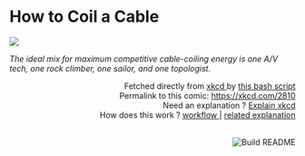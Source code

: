 # <b>How to Coil a Cable</b>

[![](https://imgs.xkcd.com/comics/how_to_coil_a_cable.png)](https://xkcd.com/2810)

<i>The ideal mix for maximum competitive cable-coiling energy is one A/V tech, one rock climber, one sailor, and one topologist.</i>

<div align="right">
  Fetched directly from
  <a href="https://xkcd.com">
    xkcd
  </a>
  by
  <a href="https://github.com/Vanille-N/Vanille-N/blob/master/fetch">
    this bash script
  </a>
</div>
<div align="right">
  Permalink to this comic:
  <a href="https://xkcd.com/2810">
    https://xkcd.com/2810
  </a>
</div>
<div align="right">
  Need an explanation ?
  <a href="https://www.explainxkcd.com/wiki/index.php/2810">
    Explain xkcd
  </a>
</div>
<div align="right">
  How does this work ?
  <a href="https://github.com/Vanille-N/Vanille-N/blob/master/.github/workflows/build.yml">
    workflow
  </a>
  |
  <a href="https://simonwillison.net/2020/Jul/10/self-updating-profile-readme/">
    related explanation
  </a>
</div><br>

<a href="https://github.com/Vanille-N/Vanille-N/actions"><img src="https://github.com/Vanille-N/Vanille-N/workflows/Build%20README/badge.svg" align="right" alt="Build README"></a>
